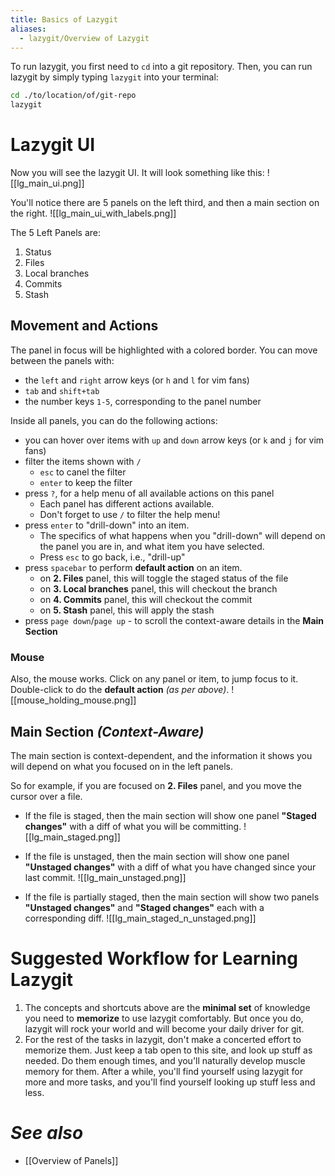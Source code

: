 ```yaml
---
title: Basics of Lazygit
aliases:
  - lazygit/Overview of Lazygit
---
```

To run lazygit, you first need to `cd` into a git repository. Then, you can run lazygit by simply typing `lazygit` into your terminal:
```bash
cd ./to/location/of/git-repo
lazygit
```

# Lazygit UI
Now you will see the lazygit UI. It will look something like this:
![[lg_main_ui.png]]

You'll notice there are 5 panels on the left third, and then a main section on the right.
![[lg_main_ui_with_labels.png]]

The 5 Left Panels are:
1. Status
2. Files
3. Local branches
4. Commits
5. Stash

## Movement and Actions
The panel in focus will be highlighted with a colored border. You can move between the panels with:
- the `left` and `right` arrow keys (or `h` and `l` for vim fans)
- `tab` and `shift+tab`
- the number keys `1-5`, corresponding to the panel number

Inside all panels, you can do the following actions:
- you can hover over items with `up` and `down` arrow keys (or `k` and `j` for vim fans)
- filter the items shown with `/`
  - `esc` to canel the filter
  - `enter` to keep the filter
- press `?`, for a help menu of all available actions on this panel
  - Each panel has different actions available.
  - Don't forget to use `/` to filter the help menu!
- press `enter` to "drill-down" into an item.
    - The specifics of what happens when you "drill-down" will depend on the panel you are in, and what item you have selected.
    - Press `esc` to go back, i.e., "drill-up"
- press `spacebar` to perform **default action** on an item.
    - on **2. Files** panel, this will toggle the staged status of the file
    - on **3. Local branches** panel, this will checkout the branch
    - on **4. Commits** panel, this will checkout the commit
    - on **5. Stash** panel, this will apply the stash
- press `page down`/`page up` - to scroll the context-aware details in the **Main Section**

### Mouse
Also, the mouse works. Click on any panel or item, to jump focus to it. Double-click to do the **default action** *(as per above)*.
![[mouse_holding_mouse.png]]

## Main Section *(Context-Aware)*
The main section is context-dependent, and the information it shows you will depend on what you focused on in the left panels.

So for example, if you are focused on **2. Files** panel, and you move the cursor over a file.
- If the file is staged, then the main section will show one panel **"Staged changes"** with a diff of what you will be committing.
  ![[lg_main_staged.png]]

- If the file is unstaged, then the main section will show one panel **"Unstaged changes"** with a diff of what you have changed since your last commit.
  ![[lg_main_unstaged.png]]

- If the file is partially staged, then the main section will show two panels **"Unstaged changes"** and **"Staged changes"** each with a corresponding diff.
![[lg_main_staged_n_unstaged.png]]
# Suggested Workflow for Learning Lazygit
1. The concepts and shortcuts above are the **minimal set** of knowledge you need to **memorize** to use lazygit comfortably. But once you do, lazygit will rock your world and will become your daily driver for git.
2. For the rest of the tasks in lazygit, don't make a concerted effort to memorize them. Just keep a tab open to this site, and look up stuff as needed. Do them enough times, and you'll naturally develop muscle memory for them. After a while, you'll find yourself using lazygit for more and more tasks, and you'll find yourself looking up stuff less and less.

# *See also*
- [[Overview of Panels]]
